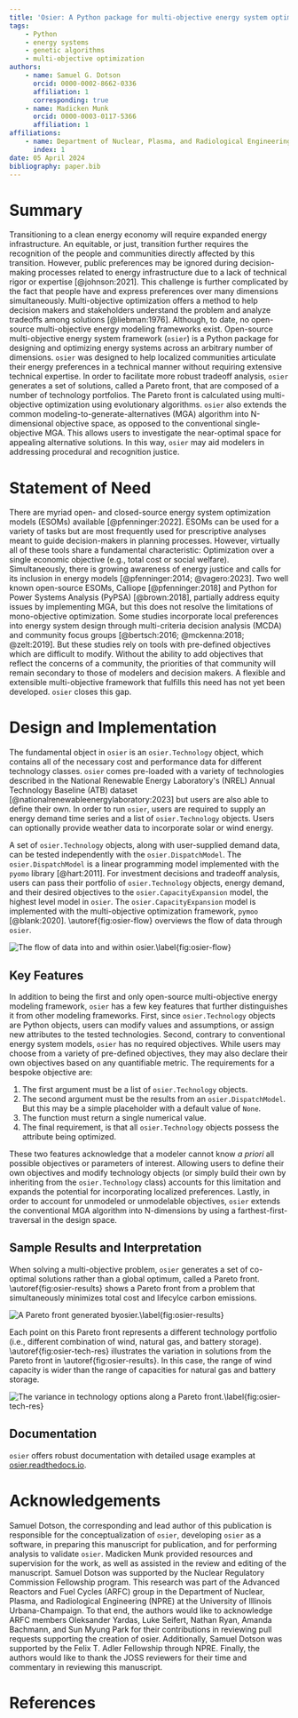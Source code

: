 ```yaml
---
title: 'Osier: A Python package for multi-objective energy system optimization'
tags:
    - Python
    - energy systems
    - genetic algorithms
    - multi-objective optimization
authors:
    - name: Samuel G. Dotson
      orcid: 0000-0002-8662-0336
      affiliation: 1 
      corresponding: true
    - name: Madicken Munk
      orcid: 0000-0003-0117-5366
      affiliation: 1 
affiliations:
    - name: Department of Nuclear, Plasma, and Radiological Engineering, University of Illinois Urbana-Champaign, USA
      index: 1
date: 05 April 2024
bibliography: paper.bib
---
```


# Summary
Transitioning to a clean energy economy will require expanded energy
infrastructure. An equitable, or just, transition further requires the
recognition of the people and communities directly affected by this transition.
However, public preferences may be ignored during decision-making processes
related to energy infrastructure due to a lack of technical rigor or expertise
[@johnson:2021]. This challenge is further complicated by the fact that people
have and express preferences over many dimensions simultaneously.
Multi-objective optimization offers a method to help decision makers and
stakeholders understand the problem and analyze tradeoffs among solutions
[@liebman:1976]. Although, to date, no open-source multi-objective energy
modeling frameworks exist. Open-source multi-objective energy system framework
(`osier`) is a Python package for designing and optimizing energy systems across
an arbitrary number of dimensions. `osier` was designed to help localized
communities articulate their energy preferences in a technical manner without
requiring extensive technical expertise. In order to facilitate more robust
tradeoff analysis, `osier` generates a set of solutions, called a Pareto front,
that are composed of a number of technology portfolios. The Pareto front is
calculated using multi-objective optimization using evolutionary algorithms.
`osier` also extends the common modeling-to-generate-alternatives (MGA)
algorithm into N-dimensional objective space, as opposed to the conventional
single-objective MGA. This allows users to investigate the near-optimal space
for appealing alternative solutions. In this way, `osier` may aid modelers in
addressing procedural and recognition justice.

# Statement of Need
There are myriad open- and closed-source energy system optimization models
(ESOMs) available [@pfenninger:2022]. ESOMs can be used for a variety of tasks
but are most frequently used for prescriptive analyses meant to guide
decision-makers in planning processes. However, virtually all of these tools
share a fundamental characteristic: Optimization over a single economic
objective (e.g., total cost or social welfare). Simultaneously, there is growing
awareness of energy justice and calls for its inclusion in energy models
[@pfenninger:2014; @vagero:2023]. Two well known open-source ESOMs, Calliope
[@pfenninger:2018] and Python for Power Systems Analysis (PyPSA) [@brown:2018],
partially address equity issues by implementing MGA, but this does not resolve
the limitations of mono-objective optimization. Some studies incorporate local
preferences into energy system design through multi-criteria decision analysis
(MCDA) and community focus groups [@bertsch:2016; @mckenna:2018; @zelt:2019].
But these studies rely on tools with pre-defined objectives which are difficult
to modify. Without the ability to add objectives that reflect the concerns of a
community, the priorities of that community will remain secondary to those of
modelers and decision makers. A flexible and extensible multi-objective
framework that fulfills this need has not yet been developed. `osier`
closes this gap.

# Design and Implementation
The fundamental object in `osier` is an `osier.Technology` object, which
contains all of the necessary cost and performance data for different technology
classes. `osier` comes pre-loaded with a variety of technologies described in
the National Renewable Energy Laboratory's (NREL) Annual Technology Baseline
(ATB) dataset [@nationalrenewableenergylaboratory:2023] but users are also able
to define their own. In order to run `osier`, users are required to supply an
energy demand time series and a list of `osier.Technology` objects. Users can
optionally provide weather data to incorporate solar or wind energy. 

A set of `osier.Technology` objects, along with user-supplied demand data, can
be tested independently with the `osier.DispatchModel`. The
`osier.DispatchModel` is a linear programming model implemented with the `pyomo`
library [@hart:2011]. For investment decisions and tradeoff analysis, users can
pass their portfolio of `osier.Technology` objects, energy demand, and their
desired objectives to the `osier.CapacityExpansion` model, the highest level
model in `osier`. The `osier.CapacityExpansion` model is implemented with the
multi-objective optimization framework, `pymoo` [@blank:2020].
\autoref{fig:osier-flow} overviews the flow of data through `osier`.

![The flow of data into and within
`osier`.\label{fig:osier-flow}](osier_flow.png)

## Key Features
In addition to being the first and only open-source multi-objective energy
modeling framework, `osier` has a few key features that further distinguishes it
from other modeling frameworks. First, since `osier.Technology` objects are
Python objects, users can modify values and assumptions, or assign new
attributes to the tested technologies. Second, contrary to conventional energy
system models, `osier` has no required objectives. While users may choose from a
variety of pre-defined objectives, they may also declare their own objectives
based on any quantifiable metric. The requirements for a bespoke objective are: 

1. The first argument must be a list of `osier.Technology` objects.
2. The second argument must be the results from an `osier.DispatchModel`. But
   this may be a simple placeholder with a default value of `None`.
3. The function must return a single numerical value.
4. The final requirement, is that all `osier.Technology` objects possess the
   attribute being optimized.

These two features acknowledge that a modeler cannot know *a priori* all
possible objectives or parameters of interest. Allowing users to define their
own objectives and modify technology objects (or simply build their own by
inheriting from the `osier.Technology` class) accounts for this limitation and
expands the potential for incorporating localized preferences. Lastly, in order
to account for unmodeled or unmodelable objectives, `osier` extends the
conventional MGA algorithm into N-dimensions by using a farthest-first-traversal
in the design space.

## Sample Results and Interpretation

When solving a multi-objective problem, `osier` generates a set of co-optimal
solutions rather than a global optimum, called a Pareto front.
\autoref{fig:osier-results} shows a Pareto front from a problem that
simultaneously minimizes total cost and lifecylce carbon emissions.

![A Pareto front generated
by`osier`.\label{fig:osier-results}](images/osier-results.png)

Each point on this Pareto front represents a different technology portfolio
(i.e., different combination of wind, natural gas, and battery storage).
\autoref{fig:osier-tech-res} illustrates the variation in solutions from the
Pareto front in \autoref{fig:osier-results}. In this case, the range of wind
capacity is wider than the range of capacities for natural gas and battery
storage.

![The variance in technology options along a Pareto
front.\label{fig:osier-tech-res}](images/osier-tech-results.png)

## Documentation

`osier` offers robust documentation with detailed usage examples at
[osier.readthedocs.io](https://osier.readthedocs.io).

# Acknowledgements

Samuel Dotson, the corresponding and lead author of this publication is
responsible for the conceptualization of `osier`, developing `osier` as a
software, in preparing this manuscript for publication, and for performing
analysis to validate `osier`. Madicken Munk provided resources and supervision
for the work, as well as assisted in the review and editing of the manuscript.
Samuel Dotson was supported by the Nuclear Regulatory Commission Fellowship
program. This research was part of the Advanced Reactors and Fuel Cycles (ARFC)
group in the Department of Nuclear, Plasma, and Radiological Engineering (NPRE)
at the University of Illinois Urbana-Champaign. To that end, the authors would
like to acknowledge ARFC members Oleksander Yardas, Luke Seifert, Nathan Ryan,
Amanda Bachmann, and Sun Myung Park for their contributions in reviewing pull
requests supporting the creation of osier. Additionally, Samuel Dotson was
supported by the Felix T. Adler Fellowship through NPRE. Finally, the authors
would like to thank the JOSS reviewers for their time and commentary in
reviewing this manuscript. 

# References



